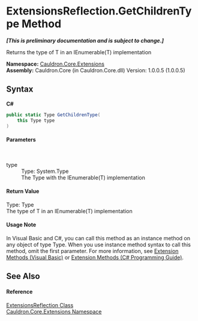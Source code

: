 # ExtensionsReflection.GetChildrenType Method 
 _**\[This is preliminary documentation and is subject to change.\]**_

Returns the type of T in an IEnumerable(T) implementation

**Namespace:**&nbsp;<a href="N_Cauldron_Core_Extensions">Cauldron.Core.Extensions</a><br />**Assembly:**&nbsp;Cauldron.Core (in Cauldron.Core.dll) Version: 1.0.0.5 (1.0.0.5)

## Syntax

**C#**<br />
``` C#
public static Type GetChildrenType(
	this Type type
)
```


#### Parameters
&nbsp;<dl><dt>type</dt><dd>Type: System.Type<br />The Type with the IEnumerable(T) implementation</dd></dl>

#### Return Value
Type: Type<br />The type of T in an IEnumerable(T) implementation

#### Usage Note
In Visual Basic and C#, you can call this method as an instance method on any object of type Type. When you use instance method syntax to call this method, omit the first parameter. For more information, see <a href="http://msdn.microsoft.com/en-us/library/bb384936.aspx">Extension Methods (Visual Basic)</a> or <a href="http://msdn.microsoft.com/en-us/library/bb383977.aspx">Extension Methods (C# Programming Guide)</a>.

## See Also


#### Reference
<a href="T_Cauldron_Core_Extensions_ExtensionsReflection">ExtensionsReflection Class</a><br /><a href="N_Cauldron_Core_Extensions">Cauldron.Core.Extensions Namespace</a><br />